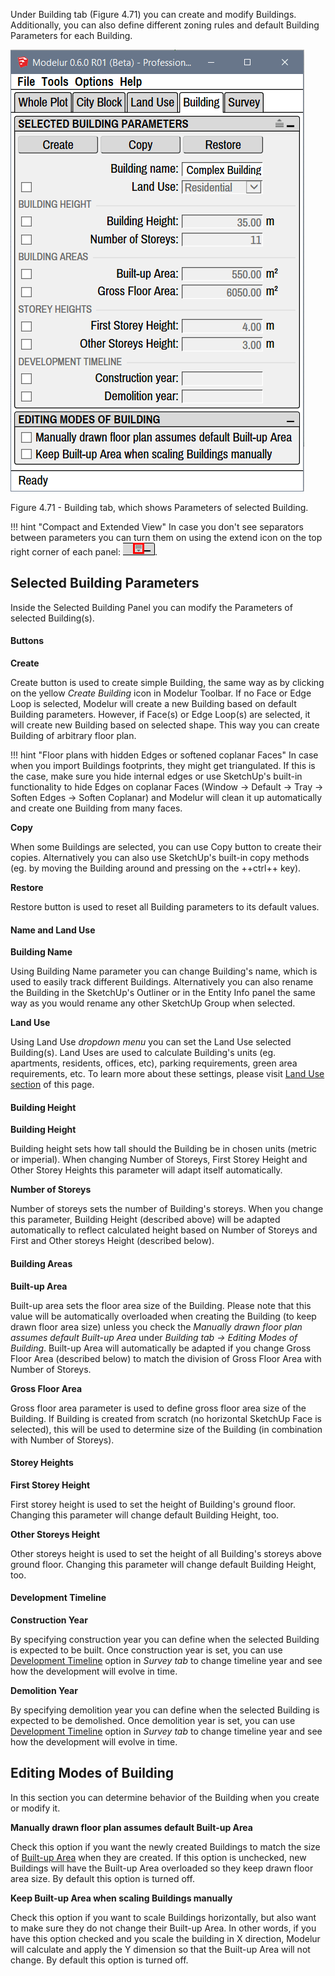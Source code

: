 Under Building tab (Figure 4.71) you can create and modify Buildings. Additionally, you can also define different zoning rules and
default Building Parameters for each Building.

![Building tab](../img/modelur_building_tab.png)
<figcaption>Figure 4.71 - Building tab, which shows Parameters of selected Building.</figcaption>

!!! hint "Compact and Extended View"
    In case you don't see separators between parameters you can turn them on using the extend icon on the top right corner of each panel: <img src="../../img/modelur_more_ui_icon.png" alt="extend" class="inline">.

Selected Building Parameters
----------------------------

Inside the Selected Building Panel you can modify the Parameters of selected Building(s).

#### Buttons ####

**Create**

Create button is used to create simple Building, the same way as by clicking on the yellow _Create Building_ icon in Modelur Toolbar. If no Face or Edge Loop is selected, Modelur will create a new Building based on default Building parameters. However, if Face(s) or Edge Loop(s) are selected, it will create new Building based on selected shape. This way you can create Building of arbitrary floor plan.

!!! hint "Floor plans with hidden Edges or softened coplanar Faces"
    In case when you import Buildings footprints, they might get triangulated. If this is the case, make sure you hide internal edges or use SketchUp's built-in functionality to hide Edges on coplanar Faces (Window → Default → Tray → Soften Edges → Soften Coplanar) and Modelur will clean it up automatically and create one Building from many faces.   

**Copy**

When some Buildings are selected, you can use Copy button to create their copies. Alternatively you can also use SketchUp's built-in copy methods (eg. by moving the Building around and pressing on the ++ctrl++ key).

**Restore**

Restore button is used to reset all Building parameters to its default values.

#### Name and Land Use ####

**Building Name**

Using Building Name parameter you can change Building's name, which is used to easily track different Buildings. Alternatively you can also rename the Building in the SketchUp's Outliner or in the Entity Info panel the same way as you would rename any other SketchUp Group when selected.

**Land Use**

Using Land Use _dropdown menu_ you can set the Land Use selected Building(s). Land Uses are used to calculate Building's units (eg. apartments, residents, offices, etc), parking requirements, green area requirements, etc. To learn more about these settings, please visit [Land Use section](land_use) of this page.

#### Building Height ####

**Building Height**

Building height sets how tall should the Building be in chosen units (metric or imperial). When changing Number of Storeys, First Storey Height and Other Storey Heights this parameter will adapt itself automatically.

**Number of Storeys**

Number of storeys sets the number of Building's storeys. When you change this parameter, Building Height (described above) will be adapted automatically to reflect calculated height based on Number of Storeys and First and Other storeys Height (described below).

#### Building Areas ####

**Built-up Area**

Built-up area sets the floor area size of the Building. Please note that this value will be automatically overloaded when creating the Building (to keep drawn floor area size) unless you check the _Manually drawn floor plan assumes default Built-up Area_ under _Building tab → Editing Modes of Building_. Built-up Area will automatically be adapted if you change Gross Floor Area (described below) to match the division of Gross Floor Area with Number of Storeys.

**Gross Floor Area**

Gross floor area parameter is used to define gross floor area size of the Building. If Building is created from scratch (no horizontal SketchUp Face is selected), this will be used to determine size of the Building (in combination with Number of Storeys).

#### Storey Heights ####

**First Storey Height**

First storey height is used to set the height of Building's ground floor. Changing this parameter will change default Building Height, too.

**Other Storeys Height**

Other storeys height is used to set the height of all Building's storeys above ground floor. Changing this parameter will change default Building Height, too.

#### Development Timeline ####

**Construction Year**

By specifying construction year you can define when the selected Building is expected to be built. Once construction year is set, you can use [Development Timeline](survey/#development-timeline) option in _Survey tab_ to change timeline year and see how the development will evolve in time.

**Demolition Year**

By specifying demolition year you can define when the selected Building is expected to be demolished. Once demolition year is set, you can use [Development Timeline](survey/#development-timeline) option in _Survey tab_ to change timeline year and see how the development will evolve in time.

Editing Modes of Building
-------------------------

In this section you can determine behavior of the Building when you create or modify it.

**Manually drawn floor plan assumes default Built-up Area**

Check this option if you want the newly created Buildings to match the size of [Built-up Area](#building-areas) when they are created. If this option is unchecked, new Buildings will have the Built-up Area overloaded so they keep drawn floor area size. By default this option is turned off.

**Keep Built-up Area when scaling Buildings manually**

Check this option if you want to scale Buildings horizontally, but also want to make sure they do not change their Built-up Area. In other words, if you have this option checked and you scale the building in X direction, Modelur will calculate and apply the Y dimension so that the Built-up Area will not change. By default this option is turned off.

